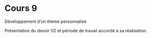 # Cours 9

Développement d’un thème personnalisé

Présentation du devoir 02 et période de travail accordé à sa réalisation.
